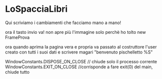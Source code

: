 # LoSpacciaLibri


Qui scriviamo i cambiamenti che facciamo mano a mano!

ora il tasto invio va!
non apre più l'immagine solo perchè ho tolto new FrameProva

ora quando aprima la pagina vera e propria va passato al costruttore l'user creato con tutti i suoi dati
e scrivere magari "benvenuto pischelletto %S"

WindowConstants.DISPOSE_ON_CLOSE // chiude solo il processo corrente
WindowConstants.EXIT_ON_CLOSE //corrisponde a fare exit(0) del main, chiude tutto

